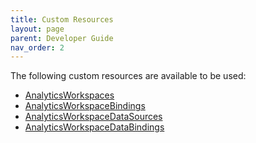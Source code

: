 ```yaml
---
title: Custom Resources
layout: page
parent: Developer Guide
nav_order: 2
---
```


The following custom resources are available to be used:

* [AnalyticsWorkspaces](./Custom-Resources/AnalyticsWorkspaces.md)
* [AnalyticsWorkspaceBindings](./Custom-Resources/AnalyticsWorkspaceBindings.md)
* [AnalyticsWorkspaceDataSources](./Custom-Resources/AnalyticsWorkspaceDataSources.md)
* [AnalyticsWorkspaceDataBindings](./Custom-Resources/AnalyticsWorkspaceDataBindings.md)